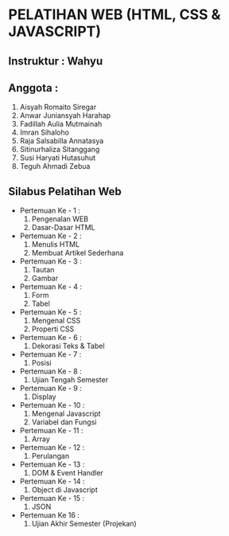 # PELATIHAN WEB (HTML, CSS & JAVASCRIPT)

## Instruktur : Wahyu
## Anggota : 
1. Aisyah Romaito Siregar
2. Anwar Juniansyah Harahap
3. Fadillah Aulia Mutmainah
4. Imran Sihaloho
5. Raja Salsabilla Annatasya
6. Sitinurhaliza Sitanggang
7. Susi Haryati Hutasuhut
8. Teguh Ahmadi Zebua

## Silabus Pelatihan Web
- Pertemuan Ke - 1 : 
  1. Pengenalan WEB
  2. Dasar-Dasar HTML
- Pertemuan Ke - 2 :
  1. Menulis HTML
  2. Membuat Artikel Sederhana
- Pertemuan Ke - 3 :
  1. Tautan
  2. Gambar
- Pertemuan Ke - 4 :
  1. Form
  2. Tabel
- Pertemuan Ke - 5 :
  1. Mengenal CSS
  2. Properti CSS
- Pertemuan Ke - 6 :
  1. Dekorasi Teks & Tabel
- Pertemuan Ke - 7 :
  1. Posisi
- Pertemuan Ke - 8 :
  1. Ujian Tengah Semester
- Pertemuan Ke - 9 :
  1. Display
- Pertemuan Ke - 10 :
  1. Mengenal Javascript
  2. Variabel dan Fungsi
- Pertemuan Ke - 11 :
  1. Array
- Pertemuan Ke - 12 :
  1. Perulangan
- Pertemuan Ke - 13 :
  1. DOM & Event Handler
- Pertemuan Ke - 14 :
  1. Object di Javascript
- Pertemuan Ke - 15 : 
  1. JSON
- Pertemuan Ke 16 : 
  1. Ujian Akhir Semester (Projekan)